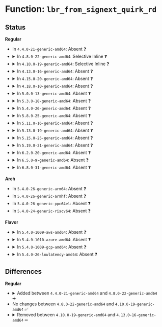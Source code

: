 # Function: <code>lbr_from_signext_quirk_rd</code>

## Status
<b>Regular</b>
<ul>
<li>
In <code>4.4.0-21-generic-amd64</code>: Absent ❓
</li>
<li>
<details>
<summary>In <code>4.8.0-22-generic-amd64</code>: Selective Inline ❓</summary>

```c
u64 lbr_from_signext_quirk_rd(u64 val)
```

```json
{
  "name": "lbr_from_signext_quirk_rd",
  "collision_type": "Unique Global",
  "inline_type": "Selective",
  "funcs": [
    {
      "addr": 18446744071578916752,
      "name": "lbr_from_signext_quirk_rd",
      "external": true,
      "loc": "arch/x86/events/intel/lbr.c:290",
      "file": "arch/x86/events/intel/lbr.c",
      "inline": "not declared, inlined",
      "caller_inline": [
        "arch/x86/events/intel/lbr.c:intel_pmu_lbr_read",
        "arch/x86/events/intel/lbr.c:intel_pmu_lbr_sched_task"
      ],
      "caller_func": []
    }
  ],
  "symbols": [
    {
      "addr": 18446744071578914848,
      "name": "lbr_from_signext_quirk_rd",
      "section": ".text",
      "bind": "STB_GLOBAL",
      "size": 34
    }
  ]
}
```
</details>
</li>
<li>
<details>
<summary>In <code>4.10.0-19-generic-amd64</code>: Selective Inline ❓</summary>

```c
u64 lbr_from_signext_quirk_rd(u64 val)
```

```json
{
  "name": "lbr_from_signext_quirk_rd",
  "collision_type": "Unique Global",
  "inline_type": "Selective",
  "funcs": [
    {
      "addr": 18446744071578917056,
      "name": "lbr_from_signext_quirk_rd",
      "external": true,
      "loc": "arch/x86/events/intel/lbr.c:290",
      "file": "arch/x86/events/intel/lbr.c",
      "inline": "not declared, inlined",
      "caller_inline": [
        "arch/x86/events/intel/lbr.c:intel_pmu_lbr_read",
        "arch/x86/events/intel/lbr.c:intel_pmu_lbr_sched_task"
      ],
      "caller_func": []
    }
  ],
  "symbols": [
    {
      "addr": 18446744071578915200,
      "name": "lbr_from_signext_quirk_rd",
      "section": ".text",
      "bind": "STB_GLOBAL",
      "size": 34
    }
  ]
}
```
</details>
</li>
<li>
<details>
<summary>In <code>4.13.0-16-generic-amd64</code>: Absent ❓</summary>

```json
{
  "name": "lbr_from_signext_quirk_rd",
  "collision_type": "Unique Static",
  "inline_type": "Full",
  "funcs": [
    {
      "addr": 18446744071578910822,
      "name": "lbr_from_signext_quirk_rd",
      "external": false,
      "loc": "arch/x86/events/intel/lbr.c:290",
      "file": "arch/x86/events/intel/lbr.c",
      "inline": "not declared, inlined",
      "caller_inline": [
        "arch/x86/events/intel/lbr.c:intel_pmu_lbr_read",
        "arch/x86/events/intel/lbr.c:intel_pmu_lbr_sched_task"
      ],
      "caller_func": []
    }
  ],
  "symbols": []
}
```
</details>
</li>
<li>
<details>
<summary>In <code>4.15.0-20-generic-amd64</code>: Absent ❓</summary>

```json
{
  "name": "lbr_from_signext_quirk_rd",
  "collision_type": "Unique Static",
  "inline_type": "Full",
  "funcs": [
    {
      "addr": 18446744071578912873,
      "name": "lbr_from_signext_quirk_rd",
      "external": false,
      "loc": "arch/x86/events/intel/lbr.c:294",
      "file": "arch/x86/events/intel/lbr.c",
      "inline": "not declared, inlined",
      "caller_inline": [
        "arch/x86/events/intel/lbr.c:intel_pmu_lbr_read",
        "arch/x86/events/intel/lbr.c:intel_pmu_lbr_sched_task"
      ],
      "caller_func": []
    }
  ],
  "symbols": []
}
```
</details>
</li>
<li>
<details>
<summary>In <code>4.18.0-10-generic-amd64</code>: Absent ❓</summary>

```json
{
  "name": "lbr_from_signext_quirk_rd",
  "collision_type": "Unique Static",
  "inline_type": "Full",
  "funcs": [
    {
      "addr": 18446744071578914973,
      "name": "lbr_from_signext_quirk_rd",
      "external": false,
      "loc": "arch/x86/events/intel/lbr.c:294",
      "file": "arch/x86/events/intel/lbr.c",
      "inline": "not declared, inlined",
      "caller_inline": [
        "arch/x86/events/intel/lbr.c:intel_pmu_lbr_read",
        "arch/x86/events/intel/lbr.c:intel_pmu_lbr_sched_task"
      ],
      "caller_func": []
    }
  ],
  "symbols": []
}
```
</details>
</li>
<li>
<details>
<summary>In <code>5.0.0-13-generic-amd64</code>: Absent ❓</summary>

```json
{
  "name": "lbr_from_signext_quirk_rd",
  "collision_type": "Unique Static",
  "inline_type": "Full",
  "funcs": [
    {
      "addr": 18446744071578916605,
      "name": "lbr_from_signext_quirk_rd",
      "external": false,
      "loc": "arch/x86/events/intel/lbr.c:299",
      "file": "arch/x86/events/intel/lbr.c",
      "inline": "not declared, inlined",
      "caller_inline": [
        "arch/x86/events/intel/lbr.c:intel_pmu_lbr_read",
        "arch/x86/events/intel/lbr.c:intel_pmu_lbr_sched_task",
        "arch/x86/events/intel/lbr.c:intel_pmu_lbr_sched_task"
      ],
      "caller_func": []
    }
  ],
  "symbols": []
}
```
</details>
</li>
<li>
<details>
<summary>In <code>5.3.0-18-generic-amd64</code>: Absent ❓</summary>

```json
{
  "name": "lbr_from_signext_quirk_rd",
  "collision_type": "Unique Static",
  "inline_type": "Full",
  "funcs": [
    {
      "addr": 18446744071578921924,
      "name": "lbr_from_signext_quirk_rd",
      "external": false,
      "loc": "arch/x86/events/intel/lbr.c:299",
      "file": "arch/x86/events/intel/lbr.c",
      "inline": "not declared, inlined",
      "caller_inline": [
        "arch/x86/events/intel/lbr.c:intel_pmu_lbr_read",
        "arch/x86/events/intel/lbr.c:intel_pmu_lbr_sched_task",
        "arch/x86/events/intel/lbr.c:intel_pmu_lbr_sched_task"
      ],
      "caller_func": []
    }
  ],
  "symbols": []
}
```
</details>
</li>
<li>
<details>
<summary>In <code>5.4.0-26-generic-amd64</code>: Absent ❓</summary>

```json
{
  "name": "lbr_from_signext_quirk_rd",
  "collision_type": "Unique Static",
  "inline_type": "Full",
  "funcs": [
    {
      "addr": 18446744071578923892,
      "name": "lbr_from_signext_quirk_rd",
      "external": false,
      "loc": "arch/x86/events/intel/lbr.c:299",
      "file": "arch/x86/events/intel/lbr.c",
      "inline": "not declared, inlined",
      "caller_inline": [
        "arch/x86/events/intel/lbr.c:intel_pmu_lbr_read",
        "arch/x86/events/intel/lbr.c:intel_pmu_lbr_sched_task",
        "arch/x86/events/intel/lbr.c:intel_pmu_lbr_sched_task"
      ],
      "caller_func": []
    }
  ],
  "symbols": []
}
```
</details>
</li>
<li>
<details>
<summary>In <code>5.8.0-25-generic-amd64</code>: Absent ❓</summary>

```json
{
  "name": "lbr_from_signext_quirk_rd",
  "collision_type": "Unique Static",
  "inline_type": "Full",
  "funcs": [
    {
      "addr": 18446744071578927199,
      "name": "lbr_from_signext_quirk_rd",
      "external": false,
      "loc": "arch/x86/events/intel/lbr.c:299",
      "file": "arch/x86/events/intel/lbr.c",
      "inline": "not declared, inlined",
      "caller_inline": [
        "arch/x86/events/intel/lbr.c:intel_pmu_lbr_read_64",
        "arch/x86/events/intel/lbr.c:intel_pmu_lbr_sched_task",
        "arch/x86/events/intel/lbr.c:__intel_pmu_lbr_restore"
      ],
      "caller_func": []
    }
  ],
  "symbols": []
}
```
</details>
</li>
<li>
<details>
<summary>In <code>5.11.0-16-generic-amd64</code>: Absent ❓</summary>

```json
{
  "name": "lbr_from_signext_quirk_rd",
  "collision_type": "Unique Static",
  "inline_type": "Full",
  "funcs": [
    {
      "addr": 18446744071578926708,
      "name": "lbr_from_signext_quirk_rd",
      "external": false,
      "loc": "arch/x86/events/intel/lbr.c:350",
      "file": "arch/x86/events/intel/lbr.c",
      "inline": "not declared, inlined",
      "caller_inline": [
        "arch/x86/events/intel/lbr.c:intel_pmu_store_lbr",
        "arch/x86/events/intel/lbr.c:intel_pmu_lbr_read_64",
        "arch/x86/events/intel/lbr.c:intel_pmu_arch_lbr_save",
        "arch/x86/events/intel/lbr.c:intel_pmu_lbr_save",
        "arch/x86/events/intel/lbr.c:__intel_pmu_lbr_restore",
        "arch/x86/events/intel/lbr.c:__intel_pmu_lbr_restore"
      ],
      "caller_func": []
    }
  ],
  "symbols": []
}
```
</details>
</li>
<li>
<details>
<summary>In <code>5.13.0-19-generic-amd64</code>: Absent ❓</summary>

```json
{
  "name": "lbr_from_signext_quirk_rd",
  "collision_type": "Unique Static",
  "inline_type": "Full",
  "funcs": [
    {
      "addr": 18446744071578931252,
      "name": "lbr_from_signext_quirk_rd",
      "external": false,
      "loc": "arch/x86/events/intel/lbr.c:350",
      "file": "arch/x86/events/intel/lbr.c",
      "inline": "not declared, inlined",
      "caller_inline": [
        "arch/x86/events/intel/lbr.c:intel_pmu_store_lbr",
        "arch/x86/events/intel/lbr.c:intel_pmu_lbr_read_64",
        "arch/x86/events/intel/lbr.c:intel_pmu_arch_lbr_save",
        "arch/x86/events/intel/lbr.c:intel_pmu_lbr_save",
        "arch/x86/events/intel/lbr.c:__intel_pmu_lbr_restore",
        "arch/x86/events/intel/lbr.c:__intel_pmu_lbr_restore"
      ],
      "caller_func": []
    }
  ],
  "symbols": []
}
```
</details>
</li>
<li>
<details>
<summary>In <code>5.15.0-25-generic-amd64</code>: Absent ❓</summary>

```json
{
  "name": "lbr_from_signext_quirk_rd",
  "collision_type": "Unique Static",
  "inline_type": "Full",
  "funcs": [
    {
      "addr": 18446744071578936897,
      "name": "lbr_from_signext_quirk_rd",
      "external": false,
      "loc": "arch/x86/events/intel/lbr.c:350",
      "file": "arch/x86/events/intel/lbr.c",
      "inline": "not declared, inlined",
      "caller_inline": [
        "arch/x86/events/intel/lbr.c:intel_pmu_store_lbr",
        "arch/x86/events/intel/lbr.c:intel_pmu_lbr_read_64",
        "arch/x86/events/intel/lbr.c:intel_pmu_arch_lbr_save",
        "arch/x86/events/intel/lbr.c:intel_pmu_lbr_save",
        "arch/x86/events/intel/lbr.c:__intel_pmu_lbr_restore",
        "arch/x86/events/intel/lbr.c:__intel_pmu_lbr_restore"
      ],
      "caller_func": []
    }
  ],
  "symbols": []
}
```
</details>
</li>
<li>
<details>
<summary>In <code>5.19.0-21-generic-amd64</code>: Absent ❓</summary>

```json
{
  "name": "lbr_from_signext_quirk_rd",
  "collision_type": "Unique Static",
  "inline_type": "Full",
  "funcs": [
    {
      "addr": 18446744071578945607,
      "name": "lbr_from_signext_quirk_rd",
      "external": false,
      "loc": "arch/x86/events/intel/lbr.c:329",
      "file": "arch/x86/events/intel/lbr.c",
      "inline": "not declared, inlined",
      "caller_inline": [
        "arch/x86/events/intel/lbr.c:intel_pmu_store_lbr",
        "arch/x86/events/intel/lbr.c:intel_pmu_lbr_read_64",
        "arch/x86/events/intel/lbr.c:intel_pmu_arch_lbr_save",
        "arch/x86/events/intel/lbr.c:intel_pmu_lbr_save",
        "arch/x86/events/intel/lbr.c:__intel_pmu_lbr_restore",
        "arch/x86/events/intel/lbr.c:__intel_pmu_lbr_restore"
      ],
      "caller_func": []
    }
  ],
  "symbols": []
}
```
</details>
</li>
<li>
<details>
<summary>In <code>6.2.0-20-generic-amd64</code>: Absent ❓</summary>

```json
{
  "name": "lbr_from_signext_quirk_rd",
  "collision_type": "Unique Static",
  "inline_type": "Full",
  "funcs": [
    {
      "addr": 18446744071578961507,
      "name": "lbr_from_signext_quirk_rd",
      "external": false,
      "loc": "arch/x86/events/intel/lbr.c:269",
      "file": "arch/x86/events/intel/lbr.c",
      "inline": "not declared, inlined",
      "caller_inline": [
        "arch/x86/events/intel/lbr.c:intel_pmu_store_lbr",
        "arch/x86/events/intel/lbr.c:intel_pmu_lbr_read_64",
        "arch/x86/events/intel/lbr.c:intel_pmu_arch_lbr_save",
        "arch/x86/events/intel/lbr.c:intel_pmu_lbr_save",
        "arch/x86/events/intel/lbr.c:__intel_pmu_lbr_restore",
        "arch/x86/events/intel/lbr.c:__intel_pmu_lbr_restore"
      ],
      "caller_func": []
    }
  ],
  "symbols": []
}
```
</details>
</li>
<li>
<details>
<summary>In <code>6.5.0-9-generic-amd64</code>: Absent ❓</summary>

```json
{
  "name": "lbr_from_signext_quirk_rd",
  "collision_type": "Unique Static",
  "inline_type": "Full",
  "funcs": [
    {
      "addr": 18446744071578960674,
      "name": "lbr_from_signext_quirk_rd",
      "external": false,
      "loc": "arch/x86/events/intel/lbr.c:269",
      "file": "arch/x86/events/intel/lbr.c",
      "inline": "not declared, inlined",
      "caller_inline": [
        "arch/x86/events/intel/lbr.c:intel_pmu_store_lbr",
        "arch/x86/events/intel/lbr.c:intel_pmu_lbr_read_64",
        "arch/x86/events/intel/lbr.c:intel_pmu_arch_lbr_save",
        "arch/x86/events/intel/lbr.c:intel_pmu_lbr_save",
        "arch/x86/events/intel/lbr.c:__intel_pmu_lbr_restore",
        "arch/x86/events/intel/lbr.c:__intel_pmu_lbr_restore"
      ],
      "caller_func": []
    }
  ],
  "symbols": []
}
```
</details>
</li>
<li>
<details>
<summary>In <code>6.8.0-31-generic-amd64</code>: Absent ❓</summary>

```json
{
  "name": "lbr_from_signext_quirk_rd",
  "collision_type": "Unique Static",
  "inline_type": "Full",
  "funcs": [
    {
      "addr": 18446744071578985147,
      "name": "lbr_from_signext_quirk_rd",
      "external": false,
      "loc": "arch/x86/events/intel/lbr.c:269",
      "file": "arch/x86/events/intel/lbr.c",
      "inline": "not declared, inlined",
      "caller_inline": [
        "arch/x86/events/intel/lbr.c:intel_pmu_store_lbr",
        "arch/x86/events/intel/lbr.c:intel_pmu_lbr_read_64",
        "arch/x86/events/intel/lbr.c:intel_pmu_arch_lbr_save",
        "arch/x86/events/intel/lbr.c:intel_pmu_lbr_save",
        "arch/x86/events/intel/lbr.c:__intel_pmu_lbr_restore",
        "arch/x86/events/intel/lbr.c:__intel_pmu_lbr_restore"
      ],
      "caller_func": []
    }
  ],
  "symbols": []
}
```
</details>
</li>
</ul>
<b>Arch</b>
<ul>
<li>
In <code>5.4.0-26-generic-arm64</code>: Absent ❓
</li>
<li>
In <code>5.4.0-26-generic-armhf</code>: Absent ❓
</li>
<li>
In <code>5.4.0-26-generic-ppc64el</code>: Absent ❓
</li>
<li>
In <code>5.4.0-24-generic-riscv64</code>: Absent ❓
</li>
</ul>
<b>Flavor</b>
<ul>
<li>
<details>
<summary>In <code>5.4.0-1009-aws-amd64</code>: Absent ❓</summary>

```json
{
  "name": "lbr_from_signext_quirk_rd",
  "collision_type": "Unique Static",
  "inline_type": "Full",
  "funcs": [
    {
      "addr": 18446744071578923892,
      "name": "lbr_from_signext_quirk_rd",
      "external": false,
      "loc": "arch/x86/events/intel/lbr.c:299",
      "file": "arch/x86/events/intel/lbr.c",
      "inline": "not declared, inlined",
      "caller_inline": [
        "arch/x86/events/intel/lbr.c:intel_pmu_lbr_read",
        "arch/x86/events/intel/lbr.c:intel_pmu_lbr_sched_task",
        "arch/x86/events/intel/lbr.c:intel_pmu_lbr_sched_task"
      ],
      "caller_func": []
    }
  ],
  "symbols": []
}
```
</details>
</li>
<li>
<details>
<summary>In <code>5.4.0-1010-azure-amd64</code>: Absent ❓</summary>

```json
{
  "name": "lbr_from_signext_quirk_rd",
  "collision_type": "Unique Static",
  "inline_type": "Full",
  "funcs": [
    {
      "addr": 18446744071578920030,
      "name": "lbr_from_signext_quirk_rd",
      "external": false,
      "loc": "arch/x86/events/intel/lbr.c:299",
      "file": "arch/x86/events/intel/lbr.c",
      "inline": "not declared, inlined",
      "caller_inline": [
        "arch/x86/events/intel/lbr.c:intel_pmu_lbr_read",
        "arch/x86/events/intel/lbr.c:intel_pmu_lbr_sched_task",
        "arch/x86/events/intel/lbr.c:intel_pmu_lbr_sched_task"
      ],
      "caller_func": []
    }
  ],
  "symbols": []
}
```
</details>
</li>
<li>
<details>
<summary>In <code>5.4.0-1009-gcp-amd64</code>: Absent ❓</summary>

```json
{
  "name": "lbr_from_signext_quirk_rd",
  "collision_type": "Unique Static",
  "inline_type": "Full",
  "funcs": [
    {
      "addr": 18446744071578923828,
      "name": "lbr_from_signext_quirk_rd",
      "external": false,
      "loc": "arch/x86/events/intel/lbr.c:299",
      "file": "arch/x86/events/intel/lbr.c",
      "inline": "not declared, inlined",
      "caller_inline": [
        "arch/x86/events/intel/lbr.c:intel_pmu_lbr_read",
        "arch/x86/events/intel/lbr.c:intel_pmu_lbr_sched_task",
        "arch/x86/events/intel/lbr.c:intel_pmu_lbr_sched_task"
      ],
      "caller_func": []
    }
  ],
  "symbols": []
}
```
</details>
</li>
<li>
<details>
<summary>In <code>5.4.0-26-lowlatency-amd64</code>: Absent ❓</summary>

```json
{
  "name": "lbr_from_signext_quirk_rd",
  "collision_type": "Unique Static",
  "inline_type": "Full",
  "funcs": [
    {
      "addr": 18446744071578924372,
      "name": "lbr_from_signext_quirk_rd",
      "external": false,
      "loc": "arch/x86/events/intel/lbr.c:299",
      "file": "arch/x86/events/intel/lbr.c",
      "inline": "not declared, inlined",
      "caller_inline": [
        "arch/x86/events/intel/lbr.c:intel_pmu_lbr_read",
        "arch/x86/events/intel/lbr.c:intel_pmu_lbr_sched_task",
        "arch/x86/events/intel/lbr.c:intel_pmu_lbr_sched_task"
      ],
      "caller_func": []
    }
  ],
  "symbols": []
}
```
</details>
</li>
</ul>

## Differences
<b>Regular</b>
<ul>
<li>
<details>
<summary>Added between <code>4.4.0-21-generic-amd64</code> and <code>4.8.0-22-generic-amd64</code> ➕</summary>

```c
u64 lbr_from_signext_quirk_rd(u64 val)
```
</details>
</li>
<li>
No changes between <code>4.8.0-22-generic-amd64</code> and <code>4.10.0-19-generic-amd64</code> ✅
</li>
<li>
<details>
<summary>Removed between <code>4.10.0-19-generic-amd64</code> and <code>4.13.0-16-generic-amd64</code> ➖</summary>

```c
u64 lbr_from_signext_quirk_rd(u64 val)
```
</details>
</li>
</ul>
